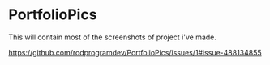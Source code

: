 # PortfolioPics
This will contain most of the screenshots of project i've made.


https://github.com/rodprogramdev/PortfolioPics/issues/1#issue-488134855
